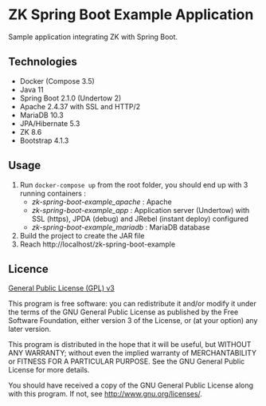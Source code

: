 # ZK Spring Boot Example Application

Sample application integrating ZK with Spring Boot.

## Technologies

- Docker (Compose 3.5)
- Java 11
- Spring Boot 2.1.0 (Undertow 2)
- Apache 2.4.37 with SSL and HTTP/2
- MariaDB 10.3
- JPA/Hibernate 5.3
- ZK 8.6
- Bootstrap 4.1.3

## Usage

1. Run `docker-compose up` from the root folder, you should end up with 3 running containers :
   - _zk-spring-boot-example_apache_ : Apache
   - _zk-spring-boot-example_app_ : Application server (Undertow) with SSL (https), JPDA (debug) and JRebel (instant deploy) configured
   - _zk-spring-boot-example_mariadb_ : MariaDB database
2. Build the project to create the JAR file
2. Reach http://localhost/zk-spring-boot-example

## Licence

[General Public License (GPL) v3](https://www.gnu.org/licenses/gpl-3.0.en.html)

This program is free software: you can redistribute it and/or modify it under the terms of the GNU
General Public License as published by the Free Software Foundation, either version 3 of the
License, or (at your option) any later version.

This program is distributed in the hope that it will be useful, but WITHOUT ANY WARRANTY; without
even the implied warranty of MERCHANTABILITY or FITNESS FOR A PARTICULAR PURPOSE. See the GNU
General Public License for more details.
    
You should have received a copy of the GNU General Public License along with this program.  If not,
see <http://www.gnu.org/licenses/>.